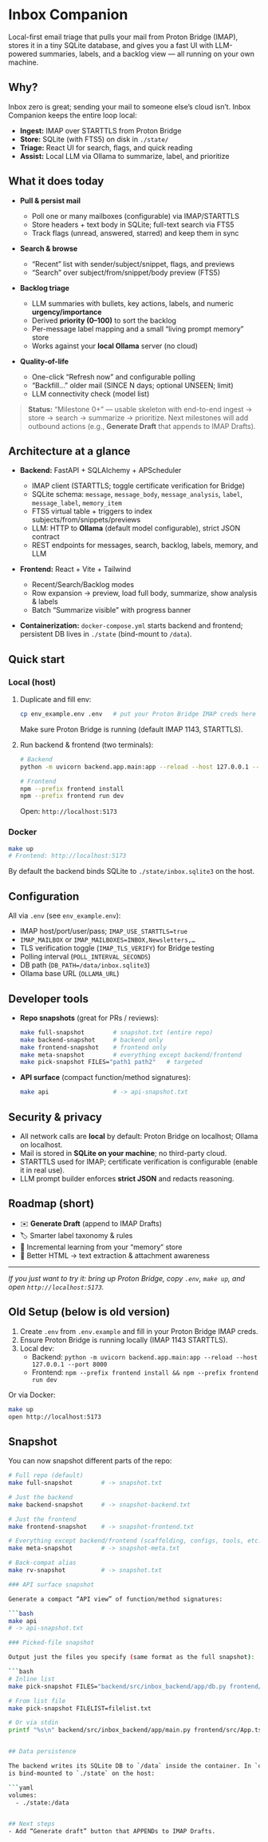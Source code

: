 # Inbox Companion

Local-first email triage that pulls your mail from Proton Bridge (IMAP), stores it in a tiny SQLite database, and gives you a fast UI with LLM-powered summaries, labels, and a backlog view — all running on your own machine.

## Why?

Inbox zero is great; sending your mail to someone else’s cloud isn’t. Inbox Companion keeps the entire loop local:

* **Ingest:** IMAP over STARTTLS from Proton Bridge
* **Store:** SQLite (with FTS5) on disk in `./state/`
* **Triage:** React UI for search, flags, and quick reading
* **Assist:** Local LLM via Ollama to summarize, label, and prioritize

## What it does today

* **Pull & persist mail**

  * Poll one or many mailboxes (configurable) via IMAP/STARTTLS
  * Store headers + text body in SQLite; full-text search via FTS5
  * Track flags (unread, answered, starred) and keep them in sync

* **Search & browse**

  * “Recent” list with sender/subject/snippet, flags, and previews
  * “Search” over subject/from/snippet/body preview (FTS5)

* **Backlog triage**

  * LLM summaries with bullets, key actions, labels, and numeric **urgency/importance**
  * Derived **priority (0–100)** to sort the backlog
  * Per-message label mapping and a small “living prompt memory” store
  * Works against your **local Ollama** server (no cloud)

* **Quality-of-life**

  * One-click “Refresh now” and configurable polling
  * “Backfill…” older mail (SINCE N days; optional UNSEEN; limit)
  * LLM connectivity check (model list)

> **Status:** “Milestone 0+” — usable skeleton with end-to-end ingest → store → search → summarize → prioritize. Next milestones will add outbound actions (e.g., **Generate Draft** that appends to IMAP Drafts).

## Architecture at a glance

* **Backend:** FastAPI + SQLAlchemy + APScheduler

  * IMAP client (STARTTLS; toggle certificate verification for Bridge)
  * SQLite schema: `message`, `message_body`, `message_analysis`, `label`, `message_label`, `memory_item`
  * FTS5 virtual table + triggers to index subjects/from/snippets/previews
  * LLM: HTTP to **Ollama** (default model configurable), strict JSON contract
  * REST endpoints for messages, search, backlog, labels, memory, and LLM

* **Frontend:** React + Vite + Tailwind

  * Recent/Search/Backlog modes
  * Row expansion → preview, load full body, summarize, show analysis & labels
  * Batch “Summarize visible” with progress banner

* **Containerization:** `docker-compose.yml` starts backend and frontend; persistent DB lives in `./state` (bind-mount to `/data`).

## Quick start

### Local (host)

1. Duplicate and fill env:

   ```bash
   cp env_example.env .env   # put your Proton Bridge IMAP creds here
   ```

   Make sure Proton Bridge is running (default IMAP 1143, STARTTLS).

2. Run backend & frontend (two terminals):

   ```bash
   # Backend
   python -m uvicorn backend.app.main:app --reload --host 127.0.0.1 --port 8000

   # Frontend
   npm --prefix frontend install
   npm --prefix frontend run dev
   ```

   Open: `http://localhost:5173`

### Docker

```bash
make up
# Frontend: http://localhost:5173
```

By default the backend binds SQLite to `./state/inbox.sqlite3` on the host.

## Configuration

All via `.env` (see `env_example.env`):

* IMAP host/port/user/pass; `IMAP_USE_STARTTLS=true`
* `IMAP_MAILBOX` or `IMAP_MAILBOXES=INBOX,Newsletters,…`
* TLS verification toggle (`IMAP_TLS_VERIFY`) for Bridge testing
* Polling interval (`POLL_INTERVAL_SECONDS`)
* DB path (`DB_PATH=/data/inbox.sqlite3`)
* Ollama base URL (`OLLAMA_URL`)

## Developer tools

* **Repo snapshots** (great for PRs / reviews):

  ```bash
  make full-snapshot        # snapshot.txt (entire repo)
  make backend-snapshot     # backend only
  make frontend-snapshot    # frontend only
  make meta-snapshot        # everything except backend/frontend
  make pick-snapshot FILES="path1 path2"   # targeted
  ```
* **API surface** (compact function/method signatures):

  ```bash
  make api                  # -> api-snapshot.txt
  ```

## Security & privacy

* All network calls are **local** by default: Proton Bridge on localhost; Ollama on localhost.
* Mail is stored in **SQLite on your machine**; no third-party cloud.
* STARTTLS used for IMAP; certificate verification is configurable (enable it in real use).
* LLM prompt builder enforces **strict JSON** and redacts reasoning.

## Roadmap (short)

* ✉️ **Generate Draft** (append to IMAP Drafts)
* 🏷️ Smarter label taxonomy & rules
* 🔁 Incremental learning from your “memory” store
* 🧪 Better HTML → text extraction & attachment awareness

---

*If you just want to try it: bring up Proton Bridge, copy `.env`, `make up`, and open `http://localhost:5173`.*



## Old Setup (below is old version)

1. Create `.env` from `.env.example` and fill in your Proton Bridge IMAP creds.
2. Ensure Proton Bridge is running locally (IMAP 1143 STARTTLS).
3. Local dev:
   - Backend: `python -m uvicorn backend.app.main:app --reload --host 127.0.0.1 --port 8000`
   - Frontend: `npm --prefix frontend install && npm --prefix frontend run dev`

Or via Docker:

```bash
make up
open http://localhost:5173
```

## Snapshot

You can now snapshot different parts of the repo:

```bash
# Full repo (default)
make full-snapshot        # -> snapshot.txt

# Just the backend
make backend-snapshot     # -> snapshot-backend.txt

# Just the frontend
make frontend-snapshot    # -> snapshot-frontend.txt

# Everything except backend/frontend (scaffolding, configs, tools, etc.)
make meta-snapshot        # -> snapshot-meta.txt

# Back-compat alias
make rv-snapshot          # -> snapshot.txt

### API surface snapshot

Generate a compact “API view” of function/method signatures:

```bash
make api
# -> api-snapshot.txt

### Picked-file snapshot

Output just the files you specify (same format as the full snapshot):

```bash
# Inline list
make pick-snapshot FILES="backend/src/inbox_backend/app/db.py frontend/src/lib/api.ts"

# From list file
make pick-snapshot FILELIST=filelist.txt

# Or via stdin
printf "%s\n" backend/src/inbox_backend/app/main.py frontend/src/App.tsx | make pick-snapshot


## Data persistence

The backend writes its SQLite DB to `/data` inside the container. In `docker-compose.yml` this
is bind-mounted to `./state` on the host:

```yaml
volumes:
  - ./state:/data


## Next steps
- Add “Generate draft” button that APPENDs to IMAP Drafts.

